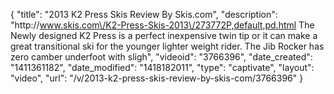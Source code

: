 {
    "title": "2013 K2 Press Skis Review By Skis.com",
    "description": "http:\/\/www.skis.com\/K2-Press-Skis-2013\/273772P,default,pd.html  The Newly designed K2 Press is a perfect inexpensive twin tip or it can make a great transitional ski for the younger lighter weight rider. The Jib Rocker has zero camber underfoot with sligh",
    "videoid": "3766396",
    "date_created": "1411361182",
    "date_modified": "1418182011",
    "type": "captivate",
    "layout": "video",
    "url": "\/v\/2013-k2-press-skis-review-by-skis-com\/3766396"
}